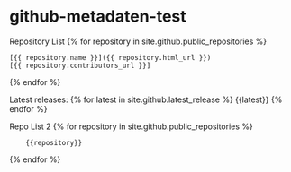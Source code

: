 # github-metadaten-test

Repository List
{% for repository in site.github.public_repositories %}

    [{{ repository.name }}]({{ repository.html_url }})
    [{{ repository.contributors_url }}]
{% endfor %}


Latest releases:
{% for latest in site.github.latest_release %}
 {{latest}}
{% endfor %}

Repo List 2
{% for repository in site.github.public_repositories %}

        {{repository}}
{% endfor %}